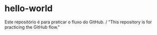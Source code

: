 # hello-world
Este repositório é para praticar o fluxo do GitHub. / "This repository is for practicing the GitHub flow."
